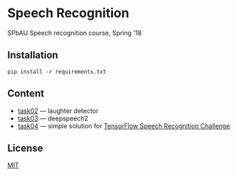 # Speech Recognition
SPbAU Speech recognition course, Spring '18

## Installation
`pip install -r requirements.txt`

## Content
* [task02](task02/task02.ipynb) — laughter detector
* [task03](task03/task03.ipynb) — deepspeech2
* [task04](task04/task03.ipynb) — simple solution for [TensorFlow Speech Recognition Challenge](https://www.kaggle.com/c/tensorflow-speech-recognition-challenge)

## License
[MIT](LICENSE)
